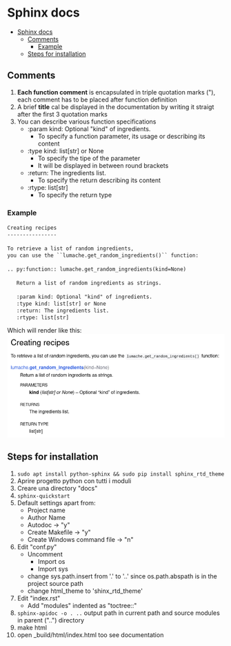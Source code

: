 # Sphinx docs

- [Sphinx docs](#sphinx-docs)
  - [Comments](#comments)
    - [Example](#example)
  - [Steps for installation](#steps-for-installation)

## Comments

1. **Each function comment** is encapsulated in triple quotation marks ("), each comment has to be placed after function definition
2. A brief **title** cal be displayed in the documentation by writing it straigt after the first 3 quotation marks
3. You can describe various function specifications
   - :param kind: Optional "kind" of ingredients.
     - To specify a function parameter, its usage or describing its content
   - :type kind: list[str] or None
     - To specify the tipe of the parameter
     - It will be displayed in between round brackets
   - :return: The ingredients list.
     - To specify the return describing its content
   - :rtype: list[str]
     - To specify the return type

### Example

```text
Creating recipes
----------------

To retrieve a list of random ingredients,
you can use the ``lumache.get_random_ingredients()`` function:

.. py:function:: lumache.get_random_ingredients(kind=None)

   Return a list of random ingredients as strings.

   :param kind: Optional "kind" of ingredients.
   :type kind: list[str] or None
   :return: The ingredients list.
   :rtype: list[str]
```

Which will render like this:
![renderExample][lumache_example]

## Steps for installation

1. `sudo apt install python-sphinx && sudo pip install sphinx_rtd_theme`
2. Aprire progetto python con tutti i moduli
3. Creare una directory "docs"
4. `sphinx-quickstart`
5. Default settings apart from:
   - Project name
   - Author Name
   - Autodoc -> "y"
   - Create Makefile -> "y"
   - Create Windows command file -> "n"
6. Edit "conf.py"
   - Uncomment
     - Import os
     - Import sys
   - change sys.path.insert from '.' to '..' since os.path.abspath is in the project source path
   - change html_theme to 'shinx_rtd_theme'
7. Edit "index.rst"
   - Add "modules" indented as "toctree::"
8. `sphinx-apidoc -o . ..` output path in current path and source modules in parent ("..") directory
9. make html
10. open _build/html/index.html too see documentation

[lumache_example]: ./lumache-py-function.png
